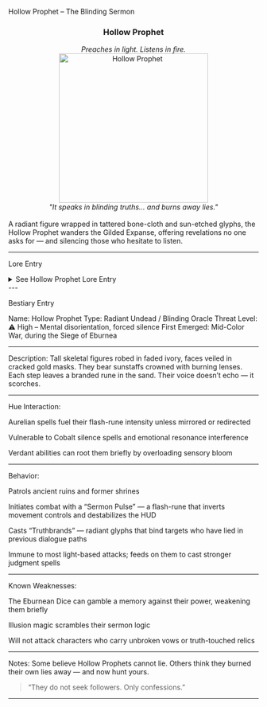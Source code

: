 Hollow Prophet – The Blinding Sermon

<div align="center">
  <h3>Hollow Prophet</h3>
  <i>Preaches in light. Listens in fire.</i><br>
  <img src="../../assets/monsters/hollow-prophet.png" alt="Hollow Prophet" width="300"><br>
  <i>"It speaks in blinding truths… and burns away lies."</i><br><br>
</div>A radiant figure wrapped in tattered bone-cloth and sun-etched glyphs, the Hollow Prophet wanders the Gilded Expanse, offering revelations no one asks for — and silencing those who hesitate to listen.


---

Lore Entry

<details><summary>See Hollow Prophet Lore Entry</summary>
Lore Entry: Scorched prayer-scroll from the Aureolin Temple Ruins> "They say the Hollow Prophets were once true seers — priests who stared too long at the midday sun and saw only truth afterward."



> "Their sermons come in pulses. You don't hear them — you feel them. They light up every fear you've hidden in shadow and then ask: 'What will you burn to make it pure?'"



> "One knelt by the Eburnean Gate for days, unmoving, its voice cracking through heatwaves. I offered coin. It offered blindness."



> "There’s no god left in them — only clarity too sharp to carry."



</details>
---

Bestiary Entry

Name: Hollow Prophet
Type: Radiant Undead / Blinding Oracle
Threat Level: ⚠️ High – Mental disorientation, forced silence
First Emerged: Mid-Color War, during the Siege of Eburnea


---

Description:
Tall skeletal figures robed in faded ivory, faces veiled in cracked gold masks. They bear sunstaffs crowned with burning lenses. Each step leaves a branded rune in the sand. Their voice doesn’t echo — it scorches.


---

Hue Interaction:

Aurelian spells fuel their flash-rune intensity unless mirrored or redirected

Vulnerable to Cobalt silence spells and emotional resonance interference

Verdant abilities can root them briefly by overloading sensory bloom



---

Behavior:

Patrols ancient ruins and former shrines

Initiates combat with a “Sermon Pulse” — a flash-rune that inverts movement controls and destabilizes the HUD

Casts “Truthbrands” — radiant glyphs that bind targets who have lied in previous dialogue paths

Immune to most light-based attacks; feeds on them to cast stronger judgment spells



---

Known Weaknesses:

The Eburnean Dice can gamble a memory against their power, weakening them briefly

Illusion magic scrambles their sermon logic

Will not attack characters who carry unbroken vows or truth-touched relics



---

Notes:
Some believe Hollow Prophets cannot lie. Others think they burned their own lies away — and now hunt yours.

> “They do not seek followers. Only confessions.”




---



